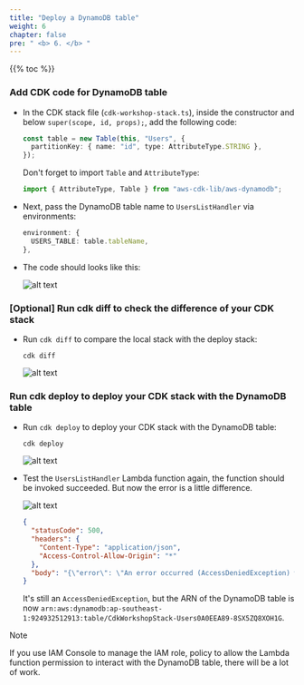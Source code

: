 ```yaml
---
title: "Deploy a DynamoDB table"
weight: 6
chapter: false
pre: " <b> 6. </b> "
---
```


{{% toc %}}

### Add CDK code for DynamoDB table

- In the CDK stack file (`cdk-workshop-stack.ts`), inside the constructor and below `super(scope, id, props);`, add the following code:

  ```ts
  const table = new Table(this, "Users", {
    partitionKey: { name: "id", type: AttributeType.STRING },
  });
  ```

  Don't forget to import `Table` and `AttributeType`:

  ```ts
  import { AttributeType, Table } from "aws-cdk-lib/aws-dynamodb";
  ```

- Next, pass the DynamoDB table name to `UsersListHandler` via environments:

  ```ts
  environment: {
    USERS_TABLE: table.tableName,
  },
  ```

- The code should looks like this:

  ![alt text](/images/workshop-4/dynamodb-table--stack-code.png)

### [Optional] Run cdk diff to check the difference of your CDK stack

- Run `cdk diff` to compare the local stack with the deploy stack:

  ```
  cdk diff
  ```

  ![alt text](/images/workshop-4/dynamodb-table--cdk-diff.png)

### Run cdk deploy to deploy your CDK stack with the DynamoDB table

- Run `cdk deploy` to deploy your CDK stack with the DynamoDB table:

  ```shell
  cdk deploy
  ```

  ![alt text](/images/workshop-4/dynamodb-table--cdk-deploy.png)

- Test the `UsersListHandler` Lambda function again, the function should be invoked succeeded. But now the error is a little difference.

  ![alt text](/images/workshop-4/crud--list-users-with-dynamodb-table--test-invoke.png)

  ```json
  {
    "statusCode": 500,
    "headers": {
      "Content-Type": "application/json",
      "Access-Control-Allow-Origin": "*"
    },
    "body": "{\"error\": \"An error occurred (AccessDeniedException) when calling the Scan operation: User: arn:aws:sts::924932512913:assumed-role/CdkWorkshopStack-UsersListHandlerServiceRole364F720-3mtpfexadETu/CdkWorkshopStack-UsersListHandler873A31F9-rzGpbFUQ6Ma1 is not authorized to perform: dynamodb:Scan on resource: arn:aws:dynamodb:ap-southeast-1:924932512913:table/CdkWorkshopStack-Users0A0EEA89-8SX5ZQ8XOH1G because no identity-based policy allows the dynamodb:Scan action\"}"
  }
  ```

  It's still an `AccessDeniedException`, but the ARN of the DynamoDB table is now `arn:aws:dynamodb:ap-southeast-1:924932512913:table/CdkWorkshopStack-Users0A0EEA89-8SX5ZQ8XOH1G`.

> [!NOTE]
> If you use IAM Console to manage the IAM role, policy to allow the Lambda function permission to interact with the DynamoDB table, there will be a lot of work.
